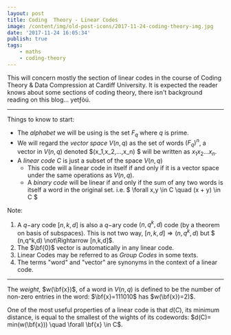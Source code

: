 ```yaml
---
layout: post
title: Coding  Theory - Linear Codes
image: /content/img/old-post-icons/2017-11-24-coding-theory-img.jpg
date: '2017-11-24 16:05:34'
publish: true
tags:
    - maths
    - coding-theory
---
```


This will concern mostly the section of linear codes in the course of Coding Theory & Data Compression at Cardiff University. It is expected the reader knows about some sections of coding theory, there isn't background reading on this blog... yet­ƒòú.

---

Things to know to start:

-   The _alphabet_ we will be using is the set $F_q$ where $q$ is prime.
-   We will regard the _vector space_ $V(n,q)$ as the set of words $(F_q)^n$, a vector in $V(n,q)$ denoted $(x_1,x_2,...,x_n) $ will be written as $x_1 x_2 ... x_n$.
-   A _linear code_ $C$ is just a subset of the space $V(n,q)$
    -   This code will a linear code in itself if and only if it is a vector space under the same operations as $V(n,q)$.
    -   A _binary code_ will be linear if and only if the sum of any two words is itself a word in the original set. i.e. $ \forall x,y \in C \quad (x + y) \in C $

Note:

1. A $q-$ary code $[n,k,d]$ is also a $q-$ary code $(n,q^k,d)$ code (by a theorem on basis of subspaces). This is not two way, $[n,k,d] \Rightarrow (n,q^k,d)$ but $ (n,q^k,d) \not\Rightarrow [n,k,d]$.
2. The $\bf{0}$ vector is automatically in any linear code.
3. Linear Codes may be referred to as _Group Codes_ in some texts.
4. The terms "word" and "vector" are synonyms in the context of a linear code.

---

The _weight_, $w(\bf{x})$, of a word in $V(n,q)$ is defined to be the number of non-zero entries in the word: $\bf{x}=111010$ has $w(\bf{x})=2)$.

One of the most useful properties of a linear code is that $d(C)$, its minimum distance, is equal to the smallest of the wights of its codewords: $d(C)= min(w(\bf{x})) \quad \forall \bf{x} \in C$.
